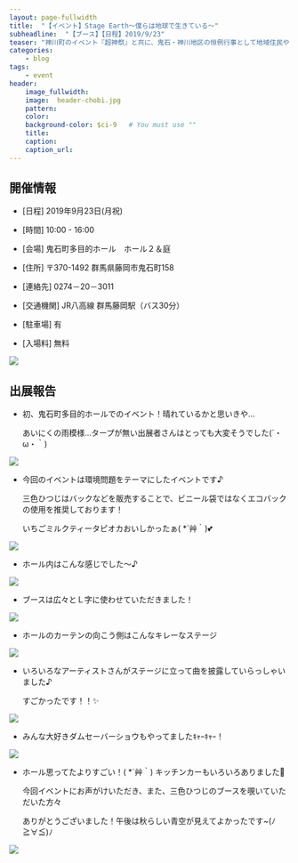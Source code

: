 ```yaml
---
layout: page-fullwidth
title:  "【イベント】Stage Earth～僕らは地球で生きている～"
subheadline:  "【ブース】【日程】2019/9/23"
teaser: "神川町のイベント『超神祭』と共に、鬼石・神川地区の恒例行事として地域住民や他県各方面に周知して頂けるようなイベントとなってます♪"
categories:
    - blog
tags:
    - event
header:
    image_fullwidth:
    image:  header-chobi.jpg
    pattern:
    color:
    background-color: $ci-9   # You must use ""
    title:
    caption: 
    caption_url: 
---
```


## 開催情報


* [日程] 2019年9月23日(月祝)

* [時間] 10:00 - 16:00

* [会場] 鬼石町多目的ホール　ホール２＆庭

* [住所] 〒370-1492 群馬県藤岡市鬼石町158

* [連絡先] 0274－20－3011

* [交通機関] JR八高線 群馬藤岡駅（バス30分）

* [駐車場] 有

* [入場料] 無料

<img src="https://www.instagram.com/p/B2jQPkeH6eO/media?size=l" style="">

## 出展報告

* 初、鬼石町多目的ホールでのイベント！晴れているかと思いきや…

  あいにくの雨模様…タープが無い出展者さんはとっても大変そうでした(´・ω・｀)

<img src="https://www.instagram.com/p/B3gJ8utnVog/media?size=l" style="">

* 今回のイベントは環境問題をテーマにしたイベントです♪

  三色ひつじはバックなどを販売することで、ビニール袋ではなくエコバックの使用を推奨しております！

  いちごミルクティータピオカおいしかったぁ( *´艸｀)💕
  
<img src="https://www.instagram.com/p/B3gJdqQn9t5/media?size=l" style="">

* ホール内はこんな感じでした～♪

<img src="https://www.instagram.com/p/B3gJzZFnmNK/media?size=l" style="">

* ブースは広々とＬ字に使わせていただきました！

<img src="https://www.instagram.com/p/B3gKAoeHupi/media?size=l" style="">

* ホールのカーテンの向こう側はこんなキレーなステージ

<img src="https://www.instagram.com/p/B3gJ6AcHpBz/media?size=l" style="">

* いろいろなアーティストさんがステージに立って曲を披露していらっしゃいました♪

  すごかったです！！✨

<img src="https://www.instagram.com/p/B3gLUN3nbld/media?size=l" style="">

* みんな大好きダムセーバーショウもやってましたｷｬｰｷｬｰ！

<img src="https://www.instagram.com/p/B3gLdz2nrL0/media?size=l" style="">

* ホール思ってたよりすごい！( *´艸｀) キッチンカーもいろいろありました🎵

  今回イベントにお声がけいただき、また、三色ひつじのブースを覗いていただいた方々
  
  ありがとうございました！午後は秋らしい青空が見えてよかったです~(ﾉ≧∀≦)ﾉ

<img src="https://www.instagram.com/p/B3gJayOHjJu/media?size=l" style="">


